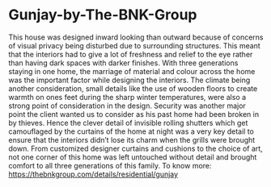 # Gunjay-by-The-BNK-Group
This house was designed inward looking than outward because of concerns of visual privacy being disturbed due to surrounding structures. This meant that the interiors had to give a lot of freshness and relief to the eye rather than having dark spaces with darker finishes. With three generations staying in one home, the marriage of material and colour across the home was the important factor while designing the interiors.  The climate being another consideration, small details like the use of wooden floors to create warmth on ones feet during the sharp winter temperatures, were also a strong point of consideration in the design. Security was another major point the client wanted us to consider as his past home had been broken in by thieves. Hence the clever detail of invisible rolling shutters which get camouflaged by the curtains of the home at night was a very key detail to ensure that the interiors didn’t lose its charm when the grills were brought down. From customized designer curtains and cushions to the choice of art, not one corner of this home was left untouched without detail and brought comfort to all three generations of this family. To know more: https://thebnkgroup.com/details/residential/gunjay
